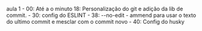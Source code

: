 aula 1 
    - 00: Até a o minuto 18: Personalização do git e adição da lib de commit.
    - 30: config do ESLINT
    - 38: --no-edit - ammend para usar o texto do ultimo commit e mesclar com o commit novo
    - 40: Config do husky